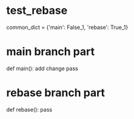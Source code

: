 # test_rebase

common_dict = {'main': False_1, 'rebase': True_1}

# main branch part
def main():
    add change
    pass


# rebase branch part
def rebase():
    pass

